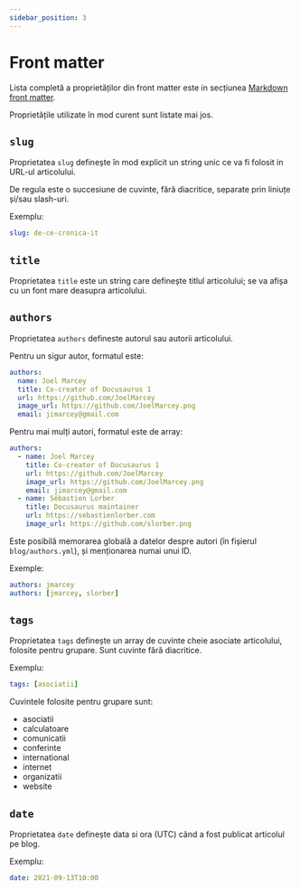 ```yaml
---
sidebar_position: 3
---
```


# Front matter

Lista completă a proprietăților din front matter este in secțiunea
[Markdown front matter](https://docusaurus.io/docs/api/plugins/@docusaurus/plugin-content-blog#markdown-front-matter).

Proprietățile utilizate în mod curent sunt listate mai jos.

## `slug`

Proprietatea `slug` definește în mod explicit un string unic ce va fi folosit
in URL-ul articolului.

De regula este o succesiune de cuvinte, fără diacritice, separate prin
liniuțe și/sau slash-uri.

Exemplu:

```yml
slug: de-ce-cronica-it
```

## `title`

Proprietatea `title` este un string care definește titlul articolului;
se va afișa cu un font mare deasupra articolului.

## `authors`

Proprietatea `authors` defineste autorul sau autorii articolului.

Pentru un sigur autor, formatul este:

```yml
authors:
  name: Joel Marcey
  title: Co-creator of Docusaurus 1
  url: https://github.com/JoelMarcey
  image_url: https://github.com/JoelMarcey.png
  email: jimarcey@gmail.com
```

Pentru mai mulți autori, formatul este de array:

```yml
authors:
  - name: Joel Marcey
    title: Co-creator of Docusaurus 1
    url: https://github.com/JoelMarcey
    image_url: https://github.com/JoelMarcey.png
    email: jimarcey@gmail.com
  - name: Sébastien Lorber
    title: Docusaurus maintainer
    url: https://sebastienlorber.com
    image_url: https://github.com/slorber.png
```

Este posibilă memorarea globală a datelor despre autori
(în fișierul `blog/authors.yml`), și menționarea numai unui ID.

Exemple:

```yml
authors: jmarcey
authors: [jmarcey, slorber]
```

## `tags`

Proprietatea `tags` definește un array de cuvinte cheie asociate articolului,
folosite pentru grupare. Sunt cuvinte fără diacritice.

Exemplu:

```yml
tags: [asociatii]
```

Cuvintele folosite pentru grupare sunt:

- asociatii
- calculatoare
- comunicatii
- conferinte
- international
- internet
- organizatii
- website

## `date`

Proprietatea `date` definește data si ora (UTC) când a fost publicat
articolul pe blog.

Exemplu:

```yml
date: 2021-09-13T10:00
```
